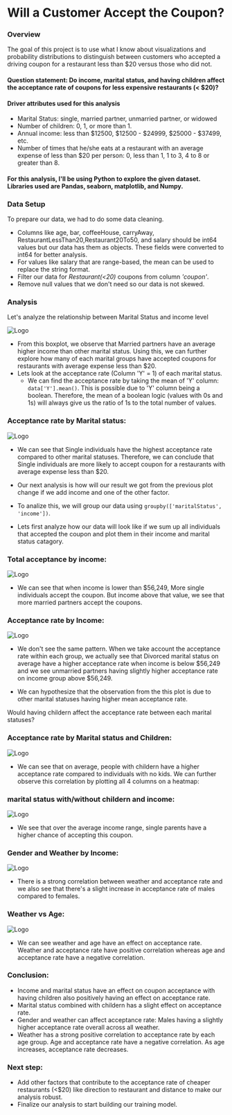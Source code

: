 
# Will a Customer Accept the Coupon?

### Overview

The goal of this project is to use what I know about visualizations and probability distributions to distinguish between customers who accepted a driving coupon for a restaurant less than $20 versus those who did not.
#### Question statement: Do income, marital status, and having children affect the acceptance rate of coupons for less expensive restaurants (< $20)?

#### Driver attributes used for this analysis
* Marital Status: single, married partner, unmarried partner, or widowed
* Number of children: 0, 1, or more than 1.
* Annual income: less than $12500, $12500 - $24999, $25000 - $37499, etc.
* Number of times that he/she eats at a restaurant with an average expense of less than $20 per person: 0, less than 1, 1 to 3, 4 to 8 or greater than 8.
#### For this analysis, I'll be using Python to explore the given dataset. Libraries used are Pandas, seaborn, matplotlib, and Numpy.
### Data Setup
To prepare our data, we had to do some data cleaning.
* Columns like age, bar, coffeeHouse, carryAway, RestaurantLessThan20,Restaurant20To50, and salary should be int64 values but our data has them as objects. These fields were converted to int64 for better analysis.
* For values like salary that are range-based, the mean can be used to replace the string format.
* Filter our data for *Restaurant(<20)* coupons from column *'coupon'*.
* Remove null values that we don't need so our data is not skewed.

### Analysis
 Let's analyze the relationship between Marital Status and income level
 
![Logo](https://github.com/Ziggy-Z/Coupon-Acceptance/blob/main/images/boxplot.png)
* From this boxplot, we observe that Married partners have an average higher income than other marital status. Using this, we can further explore how many of each marital groups have accepted coupons for restaurants with average expense less than $20.
* Lets look at the acceptance rate (Column 'Y' = 1) of each marital status.
    - We can find the acceptance rate by taking the mean of 'Y' column: `data['Y'].mean()`. This is     possible due to 'Y' column being a boolean. Therefore, the mean of a boolean logic (values with 0s and 1s) will always give us the ratio of 1s to the total number of values.
### Acceptance rate by Marital status:

![Logo](https://github.com/Ziggy-Z/Coupon-Acceptance/blob/main/images/maritalAcceptance.png)
* We can see that Single individuals have the highest acceptance rate compared to other marital statuses. Therefore, we can conclude that Single individuals are more likely to accept coupon for a restaurants with average expense less than $20.

* Our next analysis is how will our result we got from the previous plot change if we add income and one of the other factor.
* To analize this, we will group our data using `groupby(['maritalStatus', 'income'])`.
* Lets first analyze how our data will look like if we sum up all individuals that accepted the coupon and plot them in their income and marital status catagory.
### Total acceptance by income:

![Logo](https://github.com/Ziggy-Z/Coupon-Acceptance/blob/main/images/totalAcc.png)
* We can see that when income is lower than $56,249, More single individuals accept the coupon. But income above that value, we see that more married partners accept the coupons.

### Acceptance rate by Income:

![Logo](https://github.com/Ziggy-Z/Coupon-Acceptance/blob/main/images/incomeVacc.png)

* We don't see the same pattern. When we take account the acceptance rate within each group, we actually see that Divorced marital status on average have a higher acceptance rate when income is below $56,249 and we see unmarried partners having slightly higher acceptance rate on income group above $56,249.

* We can hypothesize that the observation from the this plot is due to other marital statuses having higher mean acceptance rate.

Would having childern affect the acceptance rate between each marital statuses?

### Acceptance rate by Marital status and Children:
![Logo](https://github.com/Ziggy-Z/Coupon-Acceptance/blob/main/images/maritalAccBych.png)

* We can see that on average, people with childern have a higher acceptance rate compared to individuals with no kids.
We can further observe this correlation by plotting all 4 columns on a heatmap:
### marital status with/without childern and income:
![Logo](https://github.com/Ziggy-Z/Coupon-Acceptance/blob/main/images/heatmap.png)
* We see that over the average income range, single parents have a higher chance of accepting this coupon.

### Gender and Weather by Income:
![Logo](https://github.com/Ziggy-Z/Coupon-Acceptance/blob/main/images/Genheatmap.png)
* There is a strong correlation between weather and acceptance rate and we also see that there's a slight increase in acceptance rate of males compared to females.
### Weather vs Age:
![Logo](https://github.com/Ziggy-Z/Coupon-Acceptance/blob/main/images/Weatheatmap.png)
* We can see weather and age have an effect on acceptance rate. Weather and acceptance rate have positive correlation whereas age and acceptance rate have a negative correlation.

### Conclusion:
 - Income and marital status have an effect on coupon acceptance with having children also positively having an effect on acceptance rate. 
 - Marital status combined with childern has a slight effect on acceptance rate.
 - Gender and weather can affect acceptance rate: Males having a slightly higher acceptance rate overall across all weather.
 - Weather has a strong positive correlation to acceptance rate by each age group. Age and acceptance rate have a negative correlation. As age increases, acceptance rate decreases.

### Next step:
 - Add other factors that contribute to the acceptance rate of cheaper restaurants (<$20) like direction to restaurant and distance to make our analysis robust.
 - Finalize our analysis to start building our training model.
